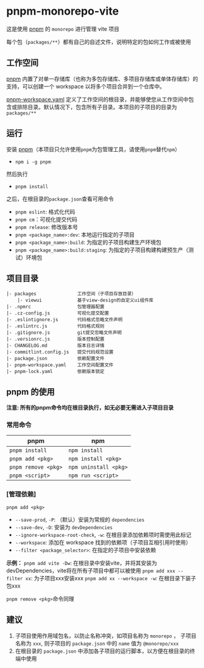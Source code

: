 # pnpm-monorepo-vite

这是使用 [pnpm] 的 `monorepo` 进行管理 vite 项目

每个包（`packages/**`）都有自己的自述文件，说明特定的包如何工作或被使用

## 工作空间
[pnpm] 内置了对单一存储库（也称为多包存储库、多项目存储库或单体存储库）的支持，可以创建一个 workspace 以将多个项目合并到一个仓库中。

[pnpm-workspace.yaml] 定义了工作空间的根目录，并能够使您从工作空间中包含或排除目录。默认情况下，包含所有子目录。本项目的子项目的目录为 `packages/**`
## 运行
安装 [pnpm]（本项目只允许使用`pnpm`为包管理工具，请使用`pnpm`替代`npm`）
- `npm i -g pnpm`

然后执行
- `pnpm install`

之后，在根目录的`package.json`查看可用命令
- `pnpm eslint`: 格式化代码
- `pnpm cm`：可视化提交代码
- `pnpm release`: 修改版本号
- `pnpm <package_name>:dev`: 本地运行指定的子项目
- `pnpm <package_name>:build`: 为指定的子项目构建生产环境包
- `pnpm <package_name>:build:staging`: 为指定的子项目构建构建预生产（测试）环境包

## 项目目录
```
|- packages               工作空间（子项目存放目录）
    |- viewui             基于view-design的自定义ui组件库
|- .npmrc                 包管理器配置
|- .cz-config.js          可视化提交配置
|- .eslintignore.js       代码格式忽略文件声明
|- .eslintrc.js           代码格式规则
|- .gitignore.js          git提交忽略文件声明
|- .versionrc.js          版本控制配置
|- CHANGELOG.md           版本日志详情
|- commitlint.config.js   提交代码规范设置
|- package.json           依赖配置文件
|- pnpm-workspace.yaml    工作空间配置文件
|- pnpm-lock.yaml         依赖版本锁定
```

## pnpm 的使用
**注意: 所有的pnpm命令均在根目录执行，如无必要无需进入子项目目录**

### 常用命令
|  pnpm   | npm  |
|  ----  | ----  |
| `pnpm install`  | `npm install` |
| `pnpm add <pkg>`  | `npm install <pkg>` |
| `pnpm remove <pkg>`  | `npm uninstall <pkg>` |
| `pnpm <script>`  | `npm run <script>` |

### [管理依赖]
`pnpm add <pkg>`
* `--save-prod`, `-P`: （默认）安装为常规的 `dependencies`
* `--save-dev`, `-D`: 安装为 `devDependencies`
* `--ignore-workspace-root-check`, `-w`: 在根目录添加依赖项时需使用此标记
* `--workspace`: 添加在 workspace 找到的依赖项（子项目互相引用时使用）
* `--filter <package_selector>`: 在指定的子项目中安装依赖

**示例：**
`pnpm add vite -Dw`: 在根目录中安装vite，并将其安装为devDependencies，vite将在所有子项目中都可以被使用
`pnpm add xxx --filter xx`: 为子项目xxx安装xxx
`pnpm add xx --workspace -w`: 在根目录下装子包xxx

`pnpm remove <pkg>`命令同理

## 建议
1. 子项目使用作用域包名，以防止名称冲突，如项目名称为 `monorepo` ， 子项目名称为 `xxx`, 则子项目的 `package.json` 中的 `name` 值为 `@monorepo/xxx`
2. 在根目录的 `package.json` 中添加各子项目的运行脚本，以方便在根目录的终端中使用

[pnpm]: https://pnpm.io/zh/
[pnpm-workspace.yaml]: https://pnpm.io/zh/pnpm-workspace_yaml
[依赖安装]: https://pnpm.io/zh/cli/add
